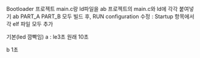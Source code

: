 Bootloader 프로젝트 main.c랑 ld파일을 ab 프로젝트의 main.c와 ld에 각각 붙여넣기
ab
PART_A
PART_B
모두 빌드 후, RUN configuration 수정 : Startup 항목에서 각 elf 파일 모두 추가


기본(led 깜빡임)
a : le3초 원래 10초


b 1초
